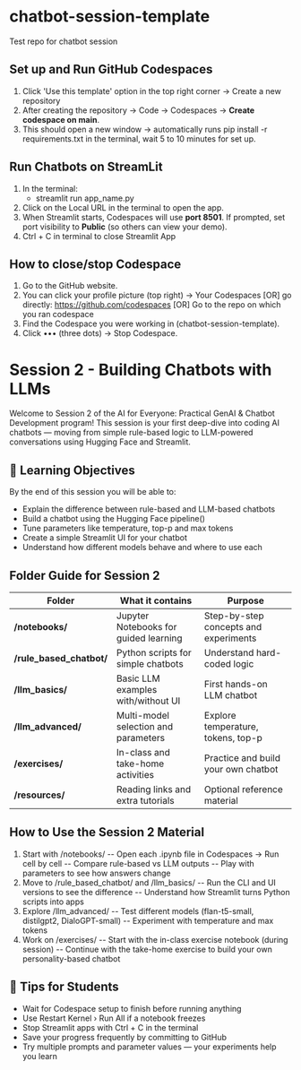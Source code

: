 # chatbot-session-template
Test repo for chatbot session

## Set up and Run GitHub Codespaces
1) Click 'Use this template' option in the top right corner -> Create a new repository
2) After creating the repository → Code → Codespaces → **Create codespace on main**.
3) This should open a new window -> automatically runs pip install -r requirements.txt in the terminal, wait 5 to 10 minutes for set up.

## Run Chatbots on StreamLit
1) In the terminal:
   - streamlit run app_name.py
2) Click on the Local URL in the terminal to open the app.
3)  When Streamlit starts, Codespaces will use **port 8501**.
   If prompted, set port visibility to **Public** (so others can view your demo).
4) Ctrl + C in terminal to close Streamlit App

## How to close/stop Codespace
1. Go to the GitHub website.
2. You can click your profile picture (top right) → Your Codespaces [OR] go directly: https://github.com/codespaces [OR] Go to the repo on which you ran codespace
3. Find the Codespace you were working in (chatbot-session-template).
4. Click ••• (three dots) → Stop Codespace.

# Session 2 - Building Chatbots with LLMs
Welcome to Session 2 of the AI for Everyone: Practical GenAI & Chatbot Development program!
This session is your first deep-dive into coding AI chatbots — moving from simple rule-based logic to LLM-powered conversations using Hugging Face and Streamlit.

## 🎯 Learning Objectives
By the end of this session you will be able to:
- Explain the difference between rule-based and LLM-based chatbots
- Build a chatbot using the Hugging Face pipeline()
- Tune parameters like temperature, top-p and max tokens
- Create a simple Streamlit UI for your chatbot
- Understand how different models behave and where to use each

## Folder Guide for Session 2
| Folder                   | What it contains                      | Purpose                               |
| ------------------------ | ------------------------------------- | ------------------------------------- |
| **/notebooks/**          | Jupyter Notebooks for guided learning | Step-by-step concepts and experiments |
| **/rule_based_chatbot/** | Python scripts for simple chatbots    | Understand hard-coded logic           |
| **/llm_basics/**         | Basic LLM examples with/without UI    | First hands-on LLM chatbot            |
| **/llm_advanced/**       | Multi-model selection and parameters  | Explore temperature, tokens, top-p    |
| **/exercises/**          | In-class and take-home activities     | Practice and build your own chatbot   |
| **/resources/**          | Reading links and extra tutorials     | Optional reference material           |

## How to Use the Session 2 Material
1. Start with /notebooks/
-- Open each .ipynb file in Codespaces → Run cell by cell
-- Compare rule-based vs LLM outputs
-- Play with parameters to see how answers change
2. Move to /rule_based_chatbot/ and /llm_basics/
-- Run the CLI and UI versions to see the difference
-- Understand how Streamlit turns Python scripts into apps
3. Explore /llm_advanced/
-- Test different models (flan-t5-small, distilgpt2, DialoGPT-small)
-- Experiment with temperature and max tokens
4. Work on /exercises/
-- Start with the in-class exercise notebook (during session)
-- Continue with the take-home exercise to build your own personality-based chatbot

## 🧭 Tips for Students

- Wait for Codespace setup to finish before running anything
- Use Restart Kernel › Run All if a notebook freezes
- Stop Streamlit apps with Ctrl + C in the terminal
- Save your progress frequently by committing to GitHub
- Try multiple prompts and parameter values — your experiments help you learn